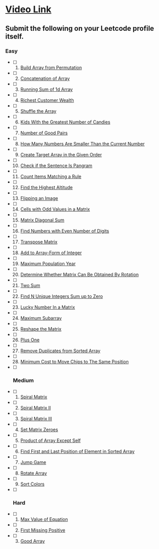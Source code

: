# [Video Link](https://youtu.be/n60Dn0UsbEk)

## Submit the following on your Leetcode profile itself.

### Easy
-[ ] 1. [Build Array from Permutation](https://leetcode.com/problems/build-array-from-permutation/)
-[ ] 2. [Concatenation of Array](https://leetcode.com/problems/concatenation-of-array/)
-[ ] 3. [Running Sum of 1d Array](https://leetcode.com/problems/running-sum-of-1d-array/)
-[ ] 4. [Richest Customer Wealth](https://leetcode.com/problems/richest-customer-wealth/)
-[ ] 5. [Shuffle the Array](https://leetcode.com/problems/shuffle-the-array/)
-[ ] 6. [Kids With the Greatest Number of Candies](https://leetcode.com/problems/kids-with-the-greatest-number-of-candies/)
-[ ] 7. [Number of Good Pairs](https://leetcode.com/problems/number-of-good-pairs/)
-[ ] 8. [How Many Numbers Are Smaller Than the Current Number](https://leetcode.com/problems/how-many-numbers-are-smaller-than-the-current-number/)
-[ ] 9. [Create Target Array in the Given Order](https://leetcode.com/problems/create-target-array-in-the-given-order/)
-[ ] 10. [Check if the Sentence Is Pangram](https://leetcode.com/problems/check-if-the-sentence-is-pangram/)
-[ ] 11. [Count Items Matching a Rule](https://leetcode.com/problems/count-items-matching-a-rule/)
-[ ] 12. [Find the Highest Altitude](https://leetcode.com/problems/find-the-highest-altitude/)
-[ ] 13. [Flipping an Image](https://leetcode.com/problems/flipping-an-image/)
-[ ] 14. [Cells with Odd Values in a Matrix](https://leetcode.com/problems/cells-with-odd-values-in-a-matrix/)
-[ ] 15. [Matrix Diagonal Sum](https://leetcode.com/problems/matrix-diagonal-sum/)
-[ ] 16. [Find Numbers with Even Number of Digits](https://leetcode.com/problems/find-numbers-with-even-number-of-digits/)
-[ ] 17. [Transpose Matrix](https://leetcode.com/problems/transpose-matrix/)
-[ ] 18. [Add to Array-Form of Integer](https://leetcode.com/problems/add-to-array-form-of-integer/)
-[ ] 19. [Maximum Population Year](https://leetcode.com/problems/maximum-population-year/)
-[ ] 20. [Determine Whether Matrix Can Be Obtained By Rotation](https://leetcode.com/problems/determine-whether-matrix-can-be-obtained-by-rotation/)
-[ ] 21. [Two Sum](https://leetcode.com/problems/two-sum/)
-[ ] 22. [Find N Unique Integers Sum up to Zero](https://leetcode.com/problems/find-n-unique-integers-sum-up-to-zero/)
-[ ] 23. [Lucky Number In a Matrix](https://leetcode.com/problems/lucky-numbers-in-a-matrix/)
-[ ] 24. [Maximum Subarray](https://leetcode.com/problems/maximum-subarray/)
-[ ] 25. [Reshape the Matrix](https://leetcode.com/problems/reshape-the-matrix/)
-[ ] 26. [Plus One](https://leetcode.com/problems/plus-one/)
-[ ] 27. [Remove Duplicates from Sorted Array](https://leetcode.com/problems/remove-duplicates-from-sorted-array/)
-[ ] 28. [Minimum Cost to Move Chips to The Same Position](https://leetcode.com/problems/minimum-cost-to-move-chips-to-the-same-position/)

-[ ] ### Medium
-[ ] 1. [Spiral Matrix](https://leetcode.com/problems/spiral-matrix/)
-[ ] 2. [Spiral Matrix II](https://leetcode.com/problems/spiral-matrix-ii/)
-[ ] 3. [Spiral Matrix III](https://leetcode.com/problems/spiral-matrix-iii/)
-[ ] 4. [Set Matrix Zeroes](https://leetcode.com/problems/set-matrix-zeroes/)
-[ ] 5. [Product of Array Except Self](https://leetcode.com/problems/product-of-array-except-self/)
-[ ] 6. [Find First and Last Position of Element in Sorted Array](https://leetcode.com/problems/find-first-and-last-position-of-element-in-sorted-array/)
-[ ] 7. [Jump Game](https://leetcode.com/problems/jump-game/)
-[ ] 8. [Rotate Array](https://leetcode.com/problems/rotate-array/)
-[ ] 9. [Sort Colors](https://leetcode.com/problems/sort-colors/)
 
-[ ] ### Hard
-[ ] 1. [Max Value of Equation](https://leetcode.com/problems/max-value-of-equation/)
-[ ] 2. [First Missing Positive](https://leetcode.com/problems/first-missing-positive/)
-[ ] 3. [Good Array](https://leetcode.com/problems/check-if-it-is-a-good-array/)
